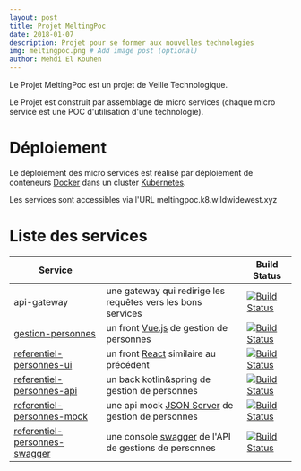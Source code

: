 ```yaml
---
layout: post
title: Projet MeltingPoc
date: 2018-01-07
description: Projet pour se former aux nouvelles technologies
img: meltingpoc.png # Add image post (optional)
author: Mehdi El Kouhen
---
```


Le Projet MeltingPoc est un projet de Veille Technologique. 

Le Projet est construit par assemblage de micro services (chaque micro service est une POC d'utilisation d'une technologie).

# Déploiement 

Le déploiement des micro services est réalisé par déploiement de conteneurs [Docker](https://www.docker.com/) dans un cluster [Kubernetes](https://kubernetes.io/).

Les services sont accessibles via l'URL meltingpoc.k8.wildwidewest.xyz

# Liste des services

| Service  |  | Build Status |
| ------------- | ------------- |  ------------- |
| api-gateway | une gateway qui redirige les requêtes vers les bons services | [![Build Status](http://jenkins.k8.wildwidewest.xyz/buildStatus/icon?job=api-gateway/master)](http://jenkins.k8.wildwidewest.xyz/view/MELTING_POC/job/api-gateway/job/master/)|
| [gestion-personnes](https://meltingpoc.k8.wildwidewest.xyz/gestion-personnes-vue/) | un front [Vue.js](https://vuejs.org/) de gestion de personnes | [![Build Status](http://jenkins.k8.wildwidewest.xyz/buildStatus/icon?job=gestion-personnes/master)](http://jenkins.k8.wildwidewest.xyz/view/MELTING_POC/job/gestion-personnes/job/master/)|
| [referentiel-personnes-ui](https://meltingpoc.k8.wildwidewest.xyz/gestion-personnes-react/) | un front [React](https://reactjs.org/) similaire au précédent | [![Build Status](http://jenkins.k8.wildwidewest.xyz/buildStatus/icon?job=referentiel-personnes-ui/master)](http://jenkins.k8.wildwidewest.xyz/view/MELTING_POC/job/referentiel-personnes-ui/job/master/) |
| [referentiel-personnes-api](https://meltingpoc.k8.wildwidewest.xyz/api-personnes) | un back kotlin&spring de gestion de personnes  |  [![Build Status](http://jenkins.k8.wildwidewest.xyz/buildStatus/icon?job=referentiel-personnes-api/master)](http://jenkins.k8.wildwidewest.xyz/view/MELTING_POC/job/referentiel-personnes-api/job/master/)|
| [referentiel-personnes-mock](http://meltingpoc.k8.wildwidewest.xyz/api-personnes-mock) | une api mock [JSON Server](https://github.com/typicode/json-server) de gestion de personnes  | [![Build Status](http://jenkins.k8.wildwidewest.xyz/buildStatus/icon?job=referentiel-personnes-mock/master)](http://jenkins.k8.wildwidewest.xyz/job/referentiel-personnes-mock/job/master/)|
| [referentiel-personnes-swagger](https://meltingpoc.k8.wildwidewest.xyz/api-personnes-swagger/) | une console [swagger](https://swagger.io/) de l'API de gestions de personnes  | [![Build Status](http://jenkins.k8.wildwidewest.xyz/buildStatus/icon?job=referentiel-personnes-swagger/master)](http://jenkins.k8.wildwidewest.xyz/view/MELTING_POC/job/referentiel-personnes-swagger/job/master/)|
